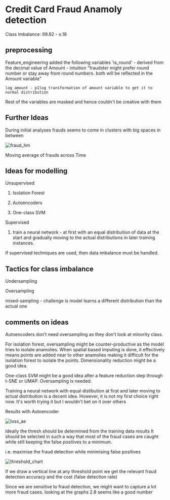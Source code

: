 # Credit Card Fraud Anamoly detection

Class Imbalance: 99.82 - o.18

## preprocessing

Feature_engineering
    added the following variables
        'is_round' - derived from the decimal value of Amount - intuition "fraudster might prefer round number or stay away from round numbers. both will be reflected in the Amount variable"

    log_amount - p1log transformation of amount variable to get it to normal distribution

Rest of the variables are masked and hence couldn't be creative with them

## Further Ideas

During initial analyses frauds seems to come in clusters with big spaces in between

![fraud_hm](https://github.com/Lohith-reddy/CreditCardFraud/assets/26896217/106b8aae-ef30-482a-b7ee-fecb1d003fde)


Moving average of frauds across Time

## Ideas for modelling

Unsupervised

1. Isolation Forest

2. Autoencoders

3. One-class SVM

Supervised

1. train a neural network - at first with an equal distribution of data at the start and gradually moving to the actual distributions in later training instances.

If supervised techniques are used, then data imbalance must be handled.

## Tactics for class imbalance

Undersampling

Oversampling

mixed-sampling - challenge is model learns a different distribution than the actual one

## comments on ideas

Autoencoders don't need oversampling as they don't look at minority class.

For isolation forest, oversampling might be counter-productive as the model tries to isolate anamolies. When spatial based imputing is done, it effectively means points are added near to other anamolies making it difficult for the isolation forest to isolate the points. Dimensionality reduction might be a good idea.

One-class SVM might be a good idea after a feature reduction step through t-SNE or UMAP. Oversampling is needed.

Training a neural network with equal distibution at first and later moving to actual distribution is a decent idea. However, it is not my first choice right now. It's worth trying it but I wouldn't bet on it over others

Results with Autoencoder

![loss_ae](https://github.com/Lohith-reddy/CreditCardFraud/assets/26896217/41f6fd4d-ec32-4dda-83c5-eb1a69b08eaf)


Ideally the thresh should be determined from the training data results
It should be selected in such a way that most of the fraud cases are caught while still keeping the false positives to a minimum.

i.e. maximise the fraud detection while minimising false positives

![threshold_chart](https://github.com/Lohith-reddy/CreditCardFraud/assets/26896217/e8365eea-b6c7-4a55-8a6a-a3e33720a476)

If we draw a vertical line at any threshold point we get the relevant fraud detection accuracy and the cost (false detection rate)

Since we are sensitive to fraud detection, we might want to capture a lot more fraud cases.
looking at the graphs 2.8 seems like a good number


